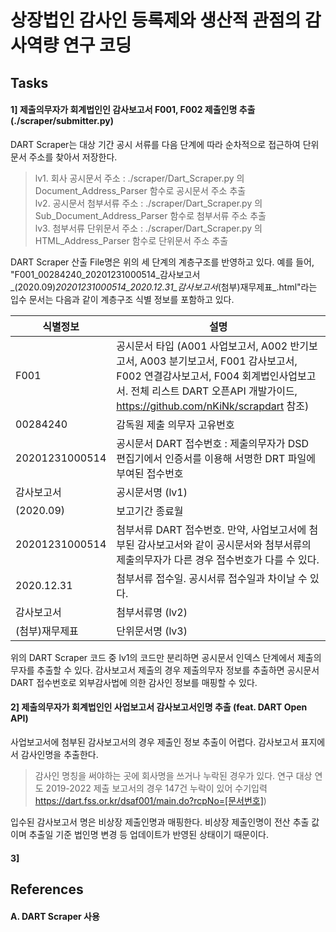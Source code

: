 # 상장법인 감사인 등록제와 생산적 관점의 감사역량 연구 코딩

## Tasks

#### 1] 제출의무자가 회계법인인 감사보고서 F001, F002 제출인명 추출 (./scraper/submitter.py)

DART Scraper는 대상 기간 공시 서류를 다음 단계에 따라 순차적으로 접근하여 단위문서 주소를 찾아서 저장한다.

> lv1. 회사 공시문서 주소 : ./scraper/Dart_Scraper.py 의 Document_Address_Parser 함수로 공시문서 주소 추출  
> lv2. 공시문서 첨부서류 주소 : ./scraper/Dart_Scraper.py 의 Sub_Document_Address_Parser 함수로 첨부서류 주소 추출  
> lv3. 첨부서류 단위문서 주소 : ./scraper/Dart_Scraper.py 의 HTML_Address_Parser 함수로 단위문서 주소 추출

DART Scraper 산출 File명은 위의 세 단계의 계층구조를 반영하고 있다. 예를 들어, "F001_00284240_20201231000514_감사보고서_(2020.09)_20201231000514_2020.12.31_감사보고서_(첨부)재무제표_.html"라는 입수 문서는 다음과 같이 계층구조 식별 정보를 포함하고 있다.

식별정보 | 설명
--- | ---
F001 | 공시문서 타입 (A001 사업보고서, A002 반기보고서, A003 분기보고서, F001 감사보고서, F002 연결감사보고서, F004 회계법인사업보고서. 전체 리스트 DART 오픈API 개발가이드, https://github.com/nKiNk/scrapdart 참조)
00284240 | 감독원 제출 의무자 고유번호
20201231000514 | 공시문서 DART 접수번호 : 제출의무자가 DSD 편집기에서 인증서를 이용해 서명한 DRT 파일에 부여된 접수번호
감사보고서 | 공시문서명 (lv1)
(2020.09) | 보고기간 종료월
20201231000514 | 첨부서류 DART 접수번호. 만약, 사업보고서에 첨부된 감사보고서와 같이 공시문서와 첨부서류의 제출의무자가 다른 경우 접수번호가 다를 수 있다.
2020.12.31 | 첨부서류 접수일. 공시서류 접수일과 차이날 수 있다.
감사보고서 | 첨부서류명 (lv2)
(첨부)재무제표 | 단위문서명 (lv3)

위의 DART Scraper 코드 중 lv1의 코드만 분리하면 공시문서 인덱스 단계에서 제출의무자를 추출할 수 있다. 감사보고서 제출의 경우 제출의무자 정보를 추출하면 공시문서 DART 접수번호로 외부감사법에 의한 감사인 정보를 매핑할 수 있다.  

#### 2] 제출의무자가 회계법인인 사업보고서 감사보고서인명 추출 (feat. DART Open API)

사업보고서에 첨부된 감사보고서의 경우 제출인 정보 추출이 어렵다. 감사보고서 표지에서 감사인명을 추출한다. 
> 감사인 명칭을 써야하는 곳에 회사명을 쓰거나 누락된 경우가 있다. 연구 대상 연도 2019-2022 제출 보고서의 경우 147건 누락이 있어 수기입력 https://dart.fss.or.kr/dsaf001/main.do?rcpNo=[문서번호])  

입수된 감사보고서 명은 비상장 제출인명과 매핑한다. 비상장 제출인명이 전산 추출 값이며 추출일 기준 법인명 변경 등 업데이트가 반영된 상태이기 때문이다.  

#### 3] 

## References

#### A. DART Scraper 사용
